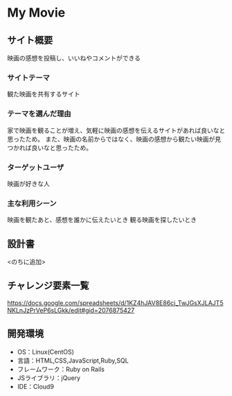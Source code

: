 # My Movie

## サイト概要
映画の感想を投稿し、いいねやコメントができる

### サイトテーマ
観た映画を共有するサイト

### テーマを選んだ理由
家で映画を観ることが増え、気軽に映画の感想を伝えるサイトがあれば良いなと思ったため。
また、映画の名前からではなく、映画の感想から観たい映画が見つかれば良いなと思ったため。

### ターゲットユーザ
映画が好きな人

### 主な利用シーン
映画を観たあと、感想を誰かに伝えたいとき
観る映画を探したいとき

## 設計書
<のちに追加>

## チャレンジ要素一覧
https://docs.google.com/spreadsheets/d/1KZ4hJAV8E86cj_TwJGsXJLAJT5NKLnJzPrVeP6sLGkk/edit#gid=2076875427

## 開発環境
- OS：Linux(CentOS)
- 言語：HTML,CSS,JavaScript,Ruby,SQL
- フレームワーク：Ruby on Rails
- JSライブラリ：jQuery
- IDE：Cloud9
